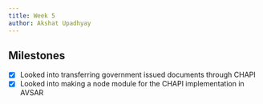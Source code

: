 ```yaml
---
title: Week 5
author: Akshat Upadhyay
---
```


## Milestones

-   [x] Looked into transferring government issued documents through CHAPI
-   [x] Looked into making a node module for the CHAPI implementation in AVSAR

